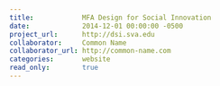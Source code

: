 ```yaml
---
title:            MFA Design for Social Innovation
date:             2014-12-01 00:00:00 -0500
project_url:      http://dsi.sva.edu
collaborator:     Common Name
collaborator_url: http://common-name.com
categories:       website
read_only:        true
---
```

